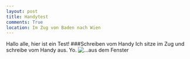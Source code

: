 ```yaml
---
layout: post
title: Handytest
comments: True
location: Im Zug von Baden nach Wien
---
```

Hallo alle, hier ist ein Test!
###Schreiben vom Handy
Ich sitze im Zug und schreibe vom Handy aus. Yo.
<img class='img-wide' src='http://i.imgur.com/byX6YMC.jpg' title='...aus dem Fenster' />

